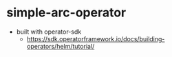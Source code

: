 # simple-arc-operator

- built with operator-sdk
  - https://sdk.operatorframework.io/docs/building-operators/helm/tutorial/